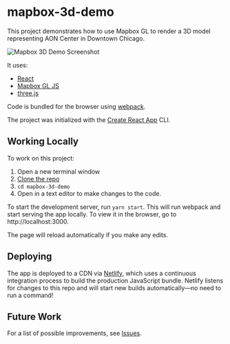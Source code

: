 # mapbox-3d-demo

This project demonstrates how to use Mapbox GL to render a 3D model representing AON Center in Downtown Chicago.

![Mapbox 3D Demo Screenshot](https://i.imgur.com/v8i2715.png)

It uses:

* [React](https://reactjs.org/)
* [Mapbox GL JS](https://docs.mapbox.com/mapbox-gl-js/api/)
* [three.js](https://threejs.org/)

Code is bundled for the browser using [webpack](https://webpack.js.org/).

The project was initialized with the [Create React App](https://github.com/facebook/create-react-app) CLI.

## Working Locally

To work on this project:

1. Open a new terminal window
2. [Clone the repo](https://help.github.com/en/github/creating-cloning-and-archiving-repositories/cloning-a-repository)
3. `cd mapbox-3d-demo`
4. Open in a text editor to make changes to the code.

To start the development server, run `yarn start`. This will run webpack and start serving the app locally. To view it in the browser, go to http://localhost:3000.

The page will reload automatically if you make any edits.

## Deploying

The app is deployed to a CDN via [Netlify](https://www.netlify.com/), which uses a continuous integration process to build the production JavaScript bundle. Netlify listens for changes to this repo and will start new builds automatically—no need to run a command!

## Future Work

For a list of possible improvements, see [Issues](https://github.com/rbrtmrtn/mapbox-3d-demo/issues).
